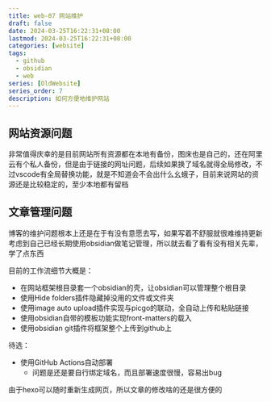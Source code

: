 ```yaml
---
title: web-07 网站维护
draft: false
date: 2024-03-25T16:22:31+08:00
lastmod: 2024-03-25T16:22:31+08:00
categories: [website]
tags:
  - github
  - obsidian
  - web
series: [OldWebsite]  
series_order: 7
description: 如何方便地维护网站
---
```


## 网站资源问题
非常值得庆幸的是目前网站所有资源都在本地有备份，图床也是自己的，还在阿里云有个私人备份，但是由于链接的网址问题，后续如果换了域名就得全局修改，不过vscode有全局替换功能，就是不知道会不会出什么幺蛾子，目前来说网站的资源还是比较稳定的，至少本地都有留档

## 文章管理问题 
博客的维护问题根本上还是在于有没有意愿去写，如果写着不舒服就很难维持更新  
考虑到自己已经长期使用obsidian做笔记管理，所以就去看了看有没有相关先辈，学了点东西  

目前的工作流细节大概是：
* 在网站框架根目录套一个obsidian的壳，让obsidian可以管理整个根目录
* 使用Hide folders插件隐藏掉没用的文件或文件夹
* 使用image auto upload插件实现与picgo的联动，全自动上传和粘贴链接
* 使用obsidian自带的模板功能实现front-matters的载入
* 使用obsidian git插件将框架整个上传到github上

待选：
* 使用GitHub Actions自动部署
	* 问题是还是要自行绑定域名，而且部署速度很慢，容易出bug

由于hexo可以随时重新生成网页，所以文章的修改啥的还是很方便的